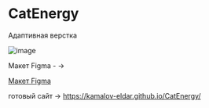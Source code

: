# CatEnergy

Адаптивная верстка

![image](https://github.com/kamalov-eldar/CatEnergy/blob/main/img/DemoCatEnergy.gif)

Макет Figma - ->

[Макет Figma](https://www.figma.com/file/K1qLu4IFgCWgiIDWYnf6MN/HTML-2-_-%D0%9A%D1%8D%D1%82-%D1%8D%D0%BD%D0%B5%D1%80%D0%B4%D0%B6%D0%B8-_-Full?node-id=1%3A3 "Необязательная подсказка")

готовый сайт -> https://kamalov-eldar.github.io/CatEnergy/
